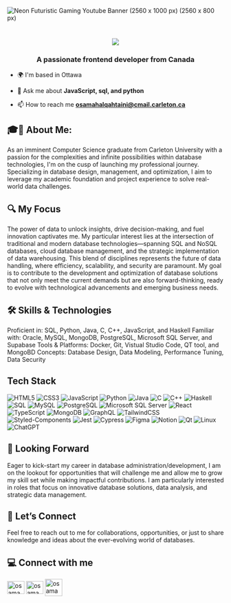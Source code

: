 ![Neon Futuristic Gaming Youtube Banner (2560 x 1000 px) (2560 x 800 px)](https://github.com/OsamahALQ/OsamahALQ/assets/119085239/b6059f53-96cf-45be-a3f2-d0aaf54ee6b3)

<h1 align="center">
   <img src="https://readme-typing-svg.herokuapp.com/?font=Righteous&size=35&center=true&vCenter=true&width=500&height=70&duration=4000&lines=Hi+There!+👋;+I'm+Osamah+ALQahtaini!;" />
</h1>



<h3 align="center">A passionate frontend developer from Canada</h3>

- 🌍  I'm based in Ottawa

- 💬 Ask me about **JavaScript, sql, and python**

- 📫 How to reach me **osamahalqahtaini@cmail.carleton.ca**


## 🎓🚀 About Me: 
As an imminent Computer Science graduate from Carleton University with a passion for the complexities and infinite possibilities within database technologies, I'm on the cusp of launching my professional journey. Specializing in database design, management, and optimization, I aim to leverage my academic foundation and project experience to solve real-world data challenges.

## 🔍 My Focus
The power of data to unlock insights, drive decision-making, and fuel innovation captivates me. My particular interest lies at the intersection of traditional and modern database technologies—spanning SQL and NoSQL databases, cloud database management, and the strategic implementation of data warehousing. This blend of disciplines represents the future of data handling, where efficiency, scalability, and security are paramount. My goal is to contribute to the development and optimization of database solutions that not only meet the current demands but are also forward-thinking, ready to evolve with technological advancements and emerging business needs.

## 🛠 Skills & Technologies

Proficient in: SQL, Python, Java, C, C++, JavaScript, and Haskell
Familiar with: Oracle, MySQL, MongoDB, PostgreSQL, Microsoft SQL Server, and Supabase
Tools & Platforms: Docker, Git, Vistual Studio Code, QT tool, and MongoBD
Concepts: Database Design, Data Modeling, Performance Tuning, Data Security

## Tech Stack

![HTML5](https://img.shields.io/badge/HTML5-E34F26?style=for-the-badge&logo=html5&logoColor=white)
![CSS3](https://img.shields.io/badge/CSS3-1572B6?style=for-the-badge&logo=css3&logoColor=white)
![JavaScript](https://img.shields.io/badge/JavaScript-F7DF1E?style=for-the-badge&logo=javascript&logoColor=black)
![Python](https://img.shields.io/badge/Python-3776AB?style=for-the-badge&logo=python&logoColor=white)
![Java](https://img.shields.io/badge/Java-007396?style=for-the-badge&logo=java&logoColor=white)
![C](https://img.shields.io/badge/C-00599C?style=for-the-badge&logo=c&logoColor=white)
![C++](https://img.shields.io/badge/C++-00599C?style=for-the-badge&logo=c%2B%2B&logoColor=white)
![Haskell](https://img.shields.io/badge/Haskell-5D4F85?style=for-the-badge&logo=haskell&logoColor=white)
![SQL](https://img.shields.io/badge/SQL-4479A1?style=for-the-badge&logo=sql&logoColor=white)
![MySQL](https://img.shields.io/badge/MySQL-4479A1?style=for-the-badge&logo=mysql&logoColor=white)
![PostgreSQL](https://img.shields.io/badge/PostgreSQL-336791?style=for-the-badge&logo=postgresql&logoColor=white)
![Microsoft SQL Server](https://img.shields.io/badge/Microsoft%20SQL%20Server-CC2927?style=for-the-badge&logo=microsoft-sql-server&logoColor=white)
![React](https://img.shields.io/badge/React-20232A?style=for-the-badge&logo=react&logoColor=61DAFB)
![TypeScript](https://img.shields.io/badge/TypeScript-3178C6?style=for-the-badge&logo=typescript&logoColor=white)
![MongoDB](https://img.shields.io/badge/MongoDB-47A248?style=for-the-badge&logo=mongodb&logoColor=white)
![GraphQL](https://img.shields.io/badge/GraphQL-E10098?style=for-the-badge&logo=graphql&logoColor=white)
![TailwindCSS](https://img.shields.io/badge/Tailwind_CSS-38B2AC?style=for-the-badge&logo=tailwind-css&logoColor=white)
![Styled-Components](https://img.shields.io/badge/styled--components-DB7093?style=for-the-badge&logo=styled-components&logoColor=white)
![Jest](https://img.shields.io/badge/Jest-C21325?style=for-the-badge&logo=jest&logoColor=white)
![Cypress](https://img.shields.io/badge/Cypress-17202C?style=for-the-badge&logo=cypress&logoColor=white)
![Figma](https://img.shields.io/badge/Figma-F24E1E?style=for-the-badge&logo=figma&logoColor=white)
![Notion](https://img.shields.io/badge/Notion-000000?style=for-the-badge&logo=notion&logoColor=white)
![Qt](https://img.shields.io/badge/Qt-41CD52?style=for-the-badge&logo=qt&logoColor=white)
![Linux](https://img.shields.io/badge/Linux-FCC624?style=for-the-badge&logo=linux&logoColor=black)
![ChatGPT](https://img.shields.io/badge/chatGPT-74aa9c?style=for-the-badge&logo=openai&logoColor=white)


## 💼 Looking Forward
Eager to kick-start my career in database administration/development, I am on the lookout for opportunities that will challenge me and allow me to grow my skill set while making impactful contributions. I am particularly interested in roles that focus on innovative database solutions, data analysis, and strategic data management.

## 🔗 Let’s Connect
Feel free to reach out to me for collaborations, opportunities, or just to share knowledge and ideas about the ever-evolving world of databases.

## 💻 Connect with me 
<p align="left">

<a href="https://linkedin.com/in/osamah alqahtaini" target="blank"><img align="center" src="https://raw.githubusercontent.com/rahuldkjain/github-profile-readme-generator/master/src/images/icons/Social/linked-in-alt.svg" alt="osamah alqahtaini" height="30" width="40" /></a>
<a href="https://instagram.com/osamahalq_" target="blank"><img align="center" src="https://raw.githubusercontent.com/rahuldkjain/github-profile-readme-generator/master/src/images/icons/Social/instagram.svg" alt="osamahalq_" height="30" width="40" /></a>
<a href="https://twitter.com/osamah9_" target="blank"><img align="center" src="https://github.com/OsamahALQ/OsamahALQ/assets/119085239/132e5e4b-112f-4986-91a9-8d67725c0545" alt="osamah9_" height="40" width="40" /></a>
</p>


